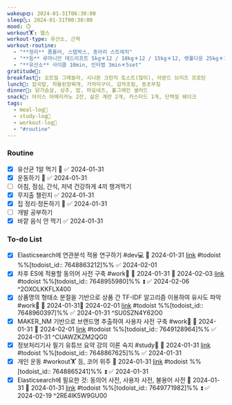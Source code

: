```yaml
---
wakeup🌞: 2024-01-31T06:30:00
sleep🌜: 2024-01-31T00:30:00
mood: 🙃
workout🏋️: 헬스
workout-type: 유산소, 근력
workout-routine:
  - "**정리** 폼롤러, 스텝박스, 종아리 스트레치"
  - "**등** 루마니안 데드리프트 5kg＊12 / 10kg＊12 / 15kg＊12, 랫풀다운 25kg＊12＊3set, 어시스트 풀업 102.5kg＊12＊3set "
  - "**유산소** 사이클 10min, 인터벌 3min＊5set"
gratitude🙏: 
breakfast🍳: 오트밀 그래놀라, 시나몬 크런치 토스트(많이), 아몬드 브리즈 프로틴
lunch🍚: 잡곡밥, 차돌된장찌개, 가자미구이, 감자조림, 동초무침
dinner🥗: 닭가슴살, 상추, 밥, 마요네즈, 홀그레인 샐러드
snack🍬: 아이스 아메리카노 2잔, 삶은 계란 2개, 카스타드 1개, 단백질 쉐이크
tags:
  - meal-log📝
  - study-log📓
  - workout-log💪
  - "#routine"
---
```

### Routine 
- [x] 유산균 1알 먹기 🔼 ✅ 2024-01-31
- [x] 운동하기 🔼 ✅ 2024-01-31
- [ ] 아침, 점심, 간식, 저녁 건강하게 4끼 챙겨먹기
- [x] 무지출 챌린지 ✅ 2024-01-31
- [x] 집 정리·정돈하기 🔼 ✅ 2024-01-31
- [ ] 개발 공부하기
- [x] 바깥 음식 안 먹기 ✅ 2024-01-31

### To-do List 
- [x] Elasticsearch에 연관분석 적용 연구하기 #dev💻 📅 2024-01-31 [link](https://todoist.com/showTask?id=7648863212) #todoist  %%[todoist_id:: 7648863212]%% ✅ 2024-02-01
- [x] 차후 ES에 적용할 동의어 사전 구축 #work🏢 🛫 2024-01-31 📅 2024-02-03 [link](https://todoist.com/showTask?id=7648955980) #todoist  %%[todoist_id:: 7648955980]%% ⏫ ✅ 2024-02-06
 ^2OXOLKKFLX400
- [x] 상품명의 형태소 분절을 기반으로 상품 간 TF-IDF 알고리즘 이용하여 유사도 파악 #work🏢 🛫 2024-01-31📅 2024-02-01 [link](https://todoist.com/showTask?id=7648960397) #todoist  %%[todoist_id:: 7648960397]%% ✅ 2024-01-31
 ^SU0SZN4Y62O0
- [x] MAKER_NM 기반으로 브랜드명 추출하여 사용자 사전 구축 #work🏢 🛫 2024-01-31 📅 2024-02-01 [link](https://todoist.com/showTask?id=7649128964) #todoist  %%[todoist_id:: 7649128964]%% ✅ 2024-01-31
 ^CUAWZKZM2QG0
- [x] 정보처리기사 필기 유튜브 요약 강의 이론 숙지 #study📓 📅 2024-01-31 [link](https://todoist.com/showTask?id=7648867625) #todoist  %%[todoist_id:: 7648867625]%% ✅ 2024-01-31
- [x] 개인 운동 #workout🏋️ 등, 코어 위주 📅 2024-01-31 [link](https://todoist.com/showTask?id=7648865241) #todoist  %%[todoist_id:: 7648865241]%% ⏫ ✅ 2024-01-31
- [x] Elasticsearch에 필요한 것: 동의어 사전, 사용자 사전, 불용어 사전 🛫 2024-01-31 📅 2024-01-31  [link](https://todoist.com/showTask?id=7649771982) #todoist  %%[todoist_id:: 7649771982]%% ⏫ ✅ 2024-02-19
 ^2RE4IK5W9GU00
